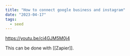 ```yaml
---
title: "How to connect google business and instagram"
date: "2023-04-17"
tags:
  - seed
---
```


https://youtu.be/ci4GJM5M0j4

This can be done with [[Zapier]].

